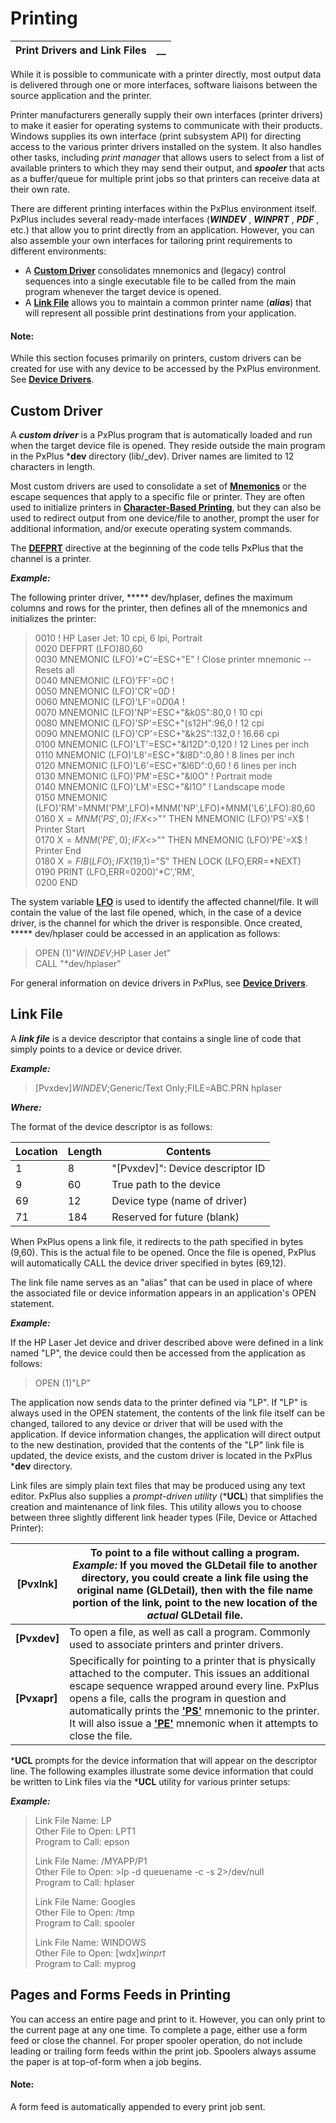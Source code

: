 # Printing

**Print Drivers and Link Files** |  **__**  
---|---  
  
While it is possible to communicate with a printer directly, most output data is delivered through one or more interfaces, software liaisons between the source application and the printer.

Printer manufacturers generally supply their own interfaces (printer drivers) to make it easier for operating systems to communicate with their products. Windows supplies its own interface (print subsystem API) for directing access to the various printer drivers installed on the system. It also handles other tasks, including _print manager_ that allows users to select from a list of available printers to which they may send their output, and **_spooler_** that acts as a buffer/queue for multiple print jobs so that printers can receive data at their own rate.

There are different printing interfaces within the PxPlus environment itself. PxPlus includes several ready-made interfaces (***WINDEV*** , ***WINPRT*** , ***PDF*** , etc.) that allow you to print directly from an application. However, you can also assemble your own interfaces for tailoring print requirements to different environments:

  * A **[Custom Driver](Overview.htm#Mark1)** consolidates mnemonics and (legacy) control sequences into a single executable file to be called from the main program whenever the target device is opened.
  * A **[Link File](Overview.htm#Mark2)** allows you to maintain a common printer name (**_alias_**) that will represent all possible print destinations from your application.



#### **Note:**  
While this section focuses primarily on printers, custom drivers can be created for use with any device to be accessed by the PxPlus environment. See **[Device Drivers](../../Appendix%20of%20Miscellaneous%20Topics/Device%20Drivers/Overview.md)**.

##  Custom Driver

A **_custom driver_** is a PxPlus program that is automatically loaded and run when the target device file is opened. They reside outside the main program in the PxPlus ***dev** directory (lib/_dev). Driver names are limited to 12 characters in length.

Most custom drivers are used to consolidate a set of **[Mnemonics](../../../mnemonics.md)** or the escape sequences that apply to a specific file or printer. They are often used to initialize printers in **[Character-Based Printing](../Character-Based%20Printing/Overview.md)**, but they can also be used to redirect output from one device/file to another, prompt the user for additional information, and/or execute operating system commands.

The **[DEFPRT](../../../directives/defprt.md)** directive at the beginning of the code tells PxPlus that the channel is a printer.

**_Example:_**

The following printer driver, ***** dev/hplaser, defines the maximum columns and rows for the printer, then defines all of the mnemonics and initializes the printer:

> 0010 ! HP Laser Jet: 10 cpi, 6 lpi, Portrait   
>  0020 DEFPRT (LFO)80,60   
>  0030 MNEMONIC (LFO)'*C'=ESC+"E" ! Close printer mnemonic -- Resets all   
>  0040 MNEMONIC (LFO)'FF'=$0C$ ! <formfeed>   
>  0050 MNEMONIC (LFO)'CR'=$0D$ ! <cr>   
>  0060 MNEMONIC (LFO)'LF'=$0D0A$ ! <cr><lf>   
>  0070 MNEMONIC (LFO)'NP'=ESC+"&k0S":80,0 ! 10 cpi  
>  0080 MNEMONIC (LFO)'SP'=ESC+"(s12H":96,0 ! 12 cpi  
>  0090 MNEMONIC (LFO)'CP'=ESC+"&k2S":132,0 ! 16.66 cpi   
>  0100 MNEMONIC (LFO)'LT'=ESC+"&l12D":0,120 ! 12 Lines per inch   
>  0110 MNEMONIC (LFO)'L8'=ESC+"&l8D":0,80 ! 8 lines per inch   
>  0120 MNEMONIC (LFO)'L6'=ESC+"&l6D":0,60 ! 6 lines per inch   
>  0130 MNEMONIC (LFO)'PM'=ESC+"&l0O" ! Portrait mode   
>  0140 MNEMONIC (LFO)'LM'=ESC+"&l1O" ! Landscape mode   
>  0150 MNEMONIC (LFO)'RM'=MNM('PM',LFO)+MNM('NP',LFO)+MNM('L6',LFO):80,60   
>  0160 X$=MNM('PS',0); IF X$<>"" THEN MNEMONIC (LFO)'PS'=X$ ! Printer Start   
>  0170 X$=MNM('PE',0); IF X$<>"" THEN MNEMONIC (LFO)'PE'=X$ ! Printer End   
>  0180 X$=FIB(LFO); IF X$(19,1)="S" THEN LOCK (LFO,ERR=*NEXT)   
>  0190 PRINT (LFO,ERR=0200)'*C','RM',   
>  0200 END

The system variable **[LFO](../../../variables/lfo.md)** is used to identify the affected channel/file. It will contain the value of the last file opened, which, in the case of a device driver, is the channel for which the driver is responsible. Once created, ***** dev/hplaser could be accessed in an application as follows:

> OPEN (1)"*WINDEV*;HP Laser Jet"   
>  CALL "*dev/hplaser"

For general information on device drivers in PxPlus, see **[Device Drivers](../../Appendix%20of%20Miscellaneous%20Topics/Device%20Drivers/Overview.md)**.

##  Link File

A **_link file_** is a device descriptor that contains a single line of code that simply points to a device or device driver.

**_Example:_**

> [Pvxdev]*WINDEV*;Generic/Text Only;FILE=ABC.PRN hplaser

**_Where:_**

The format of the device descriptor is as follows:

**Location** |  **Length** |  **Contents**  
---|---|---  
1 |  8 |  "[Pvxdev]": Device descriptor ID  
9 |  60 |  True path to the device  
69 |  12 |  Device type (name of driver)  
71 |  184 |  Reserved for future (blank)  
  
When PxPlus opens a link file, it redirects to the path specified in bytes (9,60). This is the actual file to be opened. Once the file is opened, PxPlus will automatically CALL the device driver specified in bytes (69,12).

The link file name serves as an "alias" that can be used in place of where the associated file or device information appears in an application's OPEN statement.

**_Example:_**

If the HP Laser Jet device and driver described above were defined in a link named "LP", the device could then be accessed from the application as follows:

> OPEN (1)"LP"

The application now sends data to the printer defined via "LP". If "LP" is always used in the OPEN statement, the contents of the link file itself can be changed, tailored to any device or driver that will be used with the application. If device information changes, the application will direct output to the new destination, provided that the contents of the "LP" link file is updated, the device exists, and the custom driver is located in the PxPlus ***dev** directory.

Link files are simply plain text files that may be produced using any text editor. PxPlus also supplies a _prompt-driven utility_ (***UCL**) that simplifies the creation and maintenance of link files. This utility allows you to choose between three slightly different link header types (File, Device or Attached Printer):

**[Pvxlnk]** |  To point to a file without calling a program. **_Example:_** If you moved the GLDetail file to another directory, you could create a link file using the original name (GLDetail), then with the file name portion of the link, point to the new location of the _actual_ GLDetail file.  
---|---  
**[Pvxdev]** |  To open a file, as well as call a program. Commonly used to associate printers and printer drivers.  
**[Pvxapr]** |  Specifically for pointing to a printer that is physically attached to the computer. This issues an additional escape sequence wrapped around every line. PxPlus opens a file, calls the program in question and automatically prints the **['PS'](../../../mnemonics/ps.md)** mnemonic to the printer. It will also issue a **['PE'](../../../mnemonics/pe.md)** mnemonic when it attempts to close the file.  
  
***UCL** prompts for the device information that will appear on the descriptor line. The following examples illustrate some device information that could be written to Link files via the ***UCL** utility for various printer setups:

**_Example:_**

> Link File Name: LP   
>  Other File to Open: LPT1   
>  Program to Call: epson   
>   
>  Link File Name: /MYAPP/P1   
>  Other File to Open: >lp -d queuename -c -s 2>/dev/null   
>  Program to Call: hplaser   
>   
>  Link File Name: Googles   
>  Other File to Open: /tmp   
>  Program to Call: spooler   
>   
>  Link File Name: WINDOWS   
>  Other File to Open: [wdx]*winprt*   
>  Program to Call: myprog

## Pages and Forms Feeds in Printing

You can access an entire page and print to it. However, you can only print to the current page at any one time. To complete a page, either use a form feed or close the channel. For proper spooler operation, do not include leading or trailing form feeds within the print job. Spoolers always assume the paper is at top-of-form when a job begins.

#### **Note:**  
A form feed is automatically appended to every print job sent.
